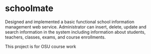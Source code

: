# schoolmate
Designed and implemented a basic functional school information management web service. Administrator can insert, delete, update and search information in the system including information about students, teachers, classes, exams, and course enrollments.

This project is for OSU course work
